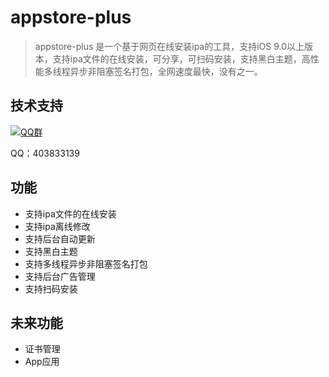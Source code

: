 # appstore-plus
> appstore-plus 是一个基于网页在线安装ipa的工具，支持iOS 9.0以上版本，支持ipa文件的在线安装，可分享，可扫码安装，支持黑白主题，高性能多线程异步非阻塞签名打包，全网速度最快，没有之一。


## 技术支持
[![QQ群](https://img.shields.io/badge/QQ%E7%BE%A4-650988448-blue)](http://qm.qq.com/cgi-bin/qm/qr?_wv=1027&k=GZrfsnIHFKZjVjYlMXxl16fSLMyr4c5x&authKey=UPIFvSdpyxZq92TiTz3j8ao6WJdT74SU366mFE87Qv6tmtgUxEE4I4ssLlWN2YL4&noverify=0&group_code=650988448)

QQ：403833139

## 功能
- 支持ipa文件的在线安装
- 支持ipa离线修改
- 支持后台自动更新
- 支持黑白主题
- 支持多线程异步非阻塞签名打包
- 支持后台广告管理
- 支持扫码安装

## 未来功能
- 证书管理
- App应用